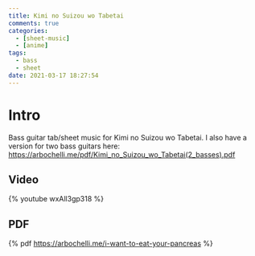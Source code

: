 ```yaml
---
title: Kimi no Suizou wo Tabetai
comments: true
categories:
  - [sheet-music]
  - [anime]
tags:
  - bass
  - sheet
date: 2021-03-17 18:27:54
---
```


# Intro
Bass guitar tab/sheet music for Kimi no Suizou wo Tabetai.
I also have a version for two bass guitars here: https://arbochelli.me/pdf/Kimi_no_Suizou_wo_Tabetai(2_basses).pdf

## Video
{% youtube wxAll3gp318 %}

## PDF
{% pdf https://arbochelli.me/i-want-to-eat-your-pancreas %}
